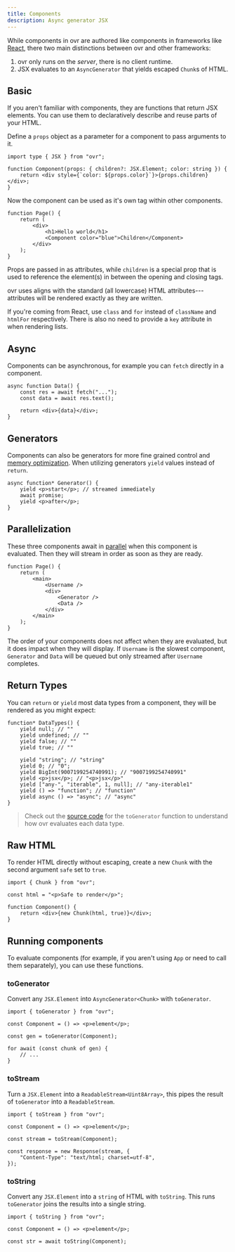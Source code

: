 ```yaml
---
title: Components
description: Async generator JSX
---
```


While components in ovr are authored like components in frameworks like [React](https://react.dev/), there two main distinctions between ovr and other frameworks:

1. ovr only runs on the _server_, there is no client runtime.
2. JSX evaluates to an `AsyncGenerator` that yields escaped `Chunk`s of HTML.

## Basic

If you aren't familiar with components, they are functions that return JSX elements. You can use them to declaratively describe and reuse parts of your HTML.

Define a `props` object as a parameter for a component to pass arguments to it.

```tsx
import type { JSX } from "ovr";

function Component(props: { children?: JSX.Element; color: string }) {
	return <div style={`color: ${props.color}`}>{props.children}</div>;
}
```

Now the component can be used as it's own tag within other components.

```tsx
function Page() {
	return (
		<div>
			<h1>Hello world</h1>
			<Component color="blue">Children</Component>
		</div>
	);
}
```

Props are passed in as attributes, while `children` is a special prop that is used to reference the element(s) in between the opening and closing tags.

ovr uses aligns with the standard (all lowercase) HTML attributes---attributes will be rendered exactly as they are written.

If you're coming from React, use `class` and `for` instead of `className` and `htmlFor` respectively. There is also no need to provide a `key` attribute in when rendering lists.

## Async

Components can be asynchronous, for example you can `fetch` directly in a component.

```tsx
async function Data() {
	const res = await fetch("...");
	const data = await res.text();

	return <div>{data}</div>;
}
```

## Generators

Components can also be generators for more fine grained control and [memory optimization](/demo/memory). When utilizing generators `yield` values instead of `return`.

```tsx
async function* Generator() {
	yield <p>start</p>; // streamed immediately
	await promise;
	yield <p>after</p>;
}
```

## Parallelization

These three components await in [parallel](/demo/parallel) when this component is evaluated. Then they will stream in order as soon as they are ready.

```tsx
function Page() {
	return (
		<main>
			<Username />
			<div>
				<Generator />
				<Data />
			</div>
		</main>
	);
}
```

The order of your components does not affect when they are evaluated, but it does impact when they will display. If `Username` is the slowest component, `Generator` and `Data` will be queued but only streamed after `Username` completes.

## Return Types

You can `return` or `yield` most data types from a component, they will be rendered as you might expect:

```tsx
function* DataTypes() {
	yield null; // ""
	yield undefined; // ""
	yield false; // ""
	yield true; // ""

	yield "string"; // "string"
	yield 0; // "0";
	yield BigInt(9007199254740991); // "9007199254740991"
	yield <p>jsx</p>; // "<p>jsx</p>"
	yield ["any-", "iterable", 1, null]; // "any-iterable1"
	yield () => "function"; // "function"
	yield async () => "async"; // "async"
}
```

> Check out the [source code](https://github.com/rossrobino/ovr/blob/main/packages/ovr/src/jsx/index.ts) for the `toGenerator` function to understand how ovr evaluates each data type.

## Raw HTML

To render HTML directly without escaping, create a new `Chunk` with the second argument `safe` set to `true`.

```tsx
import { Chunk } from "ovr";

const html = "<p>Safe to render</p>";

function Component() {
	return <div>{new Chunk(html, true)}</div>;
}
```

## Running components

To evaluate components (for example, if you aren't using `App` or need to call them separately), you can use these functions.

### toGenerator

Convert any `JSX.Element` into `AsyncGenerator<Chunk>` with `toGenerator`.

```tsx
import { toGenerator } from "ovr";

const Component = () => <p>element</p>;

const gen = toGenerator(Component);

for await (const chunk of gen) {
	// ...
}
```

### toStream

Turn a `JSX.Element` into a `ReadableStream<Uint8Array>`, this pipes the result of `toGenerator` into a `ReadableStream`.

```tsx
import { toStream } from "ovr";

const Component = () => <p>element</p>;

const stream = toStream(Component);

const response = new Response(stream, {
	"Content-Type": "text/html; charset=utf-8",
});
```

### toString

Convert any `JSX.Element` into a `string` of HTML with `toString`. This runs `toGenerator` joins the results into a single string.

```tsx
import { toString } from "ovr";

const Component = () => <p>element</p>;

const str = await toString(Component);
```
